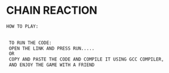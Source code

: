 # CHAIN REACTION
```bash
HOW TO PLAY:

 
 TO RUN THE CODE:
 OPEN THE LINK AND PRESS RUN..... 
 OR
 COPY AND PASTE THE CODE AND COMPILE IT USING GCC COMPILER, 
 AND ENJOY THE GAME WITH A FRIEND 
 ```
